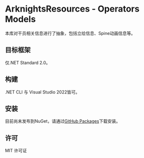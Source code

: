 # ArknightsResources - Operators Models

本库对干员相关信息进行了抽象，包括立绘信息、Spine动画信息等。

## 目标框架
仅.NET Standard 2.0。

## 构建
.NET CLI 与 Visual Studio 2022皆可。

## 安装
目前尚未发布到NuGet，请通过[GitHub Packages](https://github.com/orgs/ArknightsResources/packages/nuget/package/ArknightsResources.Operators.Models)下载安装。

## 许可
MIT 许可证
